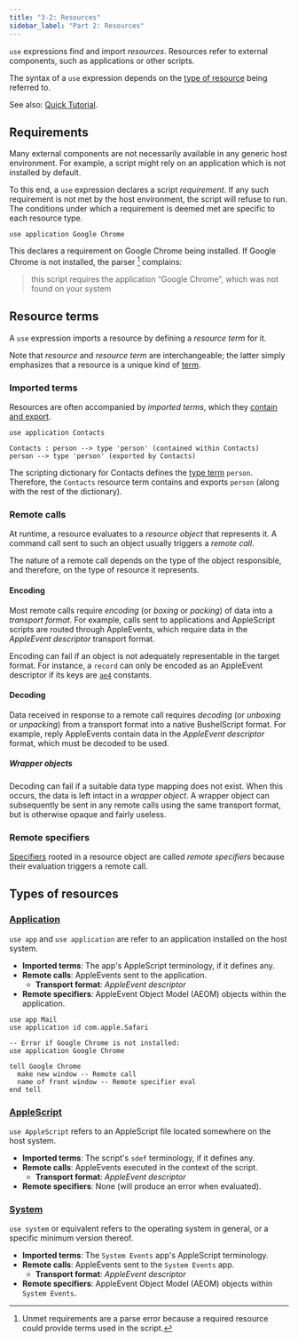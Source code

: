 ```yaml
---
title: "3-2: Resources"
sidebar_label: "Part 2: Resources"
---
```


`use` expressions find and import _resources_. Resources refer to external components, such as applications or other scripts.

The syntax of a `use` expression depends on the [type of resource](#types-of-resources) being referred to.

See also: [Quick Tutorial](../tutorial/resources).

## Requirements

Many external components are not necessarily available in any generic host environment. For example, a script might rely on an application which is not installed by default.

To this end, a `use` expression declares a script _requirement_. If any such requirement is not met by the host environment, the script will refuse to run. The conditions under which a requirement is deemed met are specific to each resource type.

[^parse-error]: Unmet requirements are a parse error because a required resource could provide terms used in the script.

```
use application Google Chrome
```

This declares a requirement on Google Chrome being installed. If Google Chrome is not installed, the parser [^parse-error] complains:

> this script requires the application “Google Chrome”, which was not found on your system

## Resource terms

A `use` expression imports a resource by defining a _resource term_ for it.

Note that _resource_ and _resource term_ are interchangeable; the latter simply emphasizes that a resource is a unique kind of [term](terms).

### Imported terms

Resources are often accompanied by _imported terms_, which they [contain and export](dictionaries).

```
use application Contacts

Contacts : person --> type 'person' (contained within Contacts)
person --> type 'person' (exported by Contacts)
```

The scripting dictionary for Contacts defines the [type term](terms) `person`. Therefore, the `Contacts` resource term contains and exports `person` (along with the rest of the dictionary).

### Remote calls

At runtime, a resource evaluates to a _resource object_ that represents it. A command call sent to such an object usually triggers a _remote call_.

The nature of a remote call depends on the type of the object responsible, and therefore, on the type of resource it represents.

#### Encoding

Most remote calls require _encoding_ (or _boxing_ or _packing_) of data into a _transport format_. For example, calls sent to applications and AppleScript scripts are routed through AppleEvents, which require data in the _AppleEvent descriptor_ transport format.

Encoding can fail if an object is not adequately representable in the target format. For instance, a `record` can only be encoded as an AppleEvent descriptor if its keys are [`ae4`](terms#uid-domains) constants.

#### Decoding

Data received in response to a remote call requires _decoding_ (or _unboxing_ or _unpacking_) from a transport format into a native BushelScript format. For example, reply AppleEvents contain data in the _AppleEvent descriptor_ format, which must be decoded to be used.

##### Wrapper objects

Decoding can fail if a suitable data type mapping does not exist. When this occurs, the data is left intact in a _wrapper object_. A wrapper object can subsequently be sent in any remote calls using the same transport format, but is otherwise opaque and fairly useless.

### Remote specifiers

[Specifiers](specifiers) rooted in a resource object are called _remote specifiers_ because their evaluation triggers a remote call.

## Types of resources

### [Application](grammar#require)

`use app` and `use application` are refer to an application installed on the host system.

- **Imported terms**: The app's AppleScript terminology, if it defines any.
- **Remote calls**: AppleEvents sent to the application.
  - **Transport format**: _AppleEvent descriptor_
- **Remote specifiers**: AppleEvent Object Model (AEOM) objects within the application.

```
use app Mail
use application id com.apple.Safari

-- Error if Google Chrome is not installed:
use application Google Chrome

tell Google Chrome
  make new window -- Remote call
  name of front window -- Remote specifier eval
end tell
```

### [AppleScript](grammar#require)

`use AppleScript` refers to an AppleScript file located somewhere on the host system.

- **Imported terms**: The script's `sdef` terminology, if it defines any.
- **Remote calls**: AppleEvents executed in the context of the script.
  - **Transport format**: _AppleEvent descriptor_
- **Remote specifiers**: None (will produce an error when evaluated).

### [System](grammar#require)

`use system` or equivalent refers to the operating system in general, or a specific minimum version thereof.

- **Imported terms**: The `System Events` app's AppleScript terminology.
- **Remote calls**: AppleEvents sent to the `System Events` app.
  - **Transport format**: _AppleEvent descriptor_
- **Remote specifiers**: AppleEvent Object Model (AEOM) objects within `System Events`.

